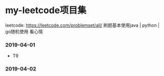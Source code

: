 # my-leetcode项目集
leetcode: https://leetcode.com/problemset/all/
刷题基本使用java | python | go随机使用 看心情

### 2019-04-01
* T9


### 2019-04-02


